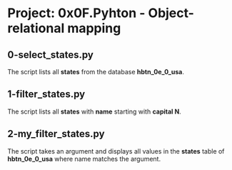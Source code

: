 # Project: 0x0F.Pyhton - Object-relational mapping

## 0-select_states.py

The script lists all **states** from the database **hbtn_0e_0_usa**.

## 1-filter_states.py

The script lists all **states** with **name** starting with **capital N**.

## 2-my_filter_states.py

The script takes an argument and displays all values in the **states** table of **hbtn_0e_0_usa** where name matches the argument.